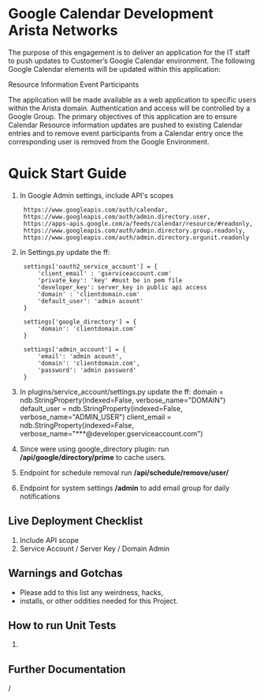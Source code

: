 Google Calendar Development Arista Networks
===========================================

The purpose of this engagement is to deliver an application for the IT staff to push updates to Customer’s Google Calendar environment. The following Google Calendar elements will be updated within this application:

Resource Information
Event Participants

The application will be made available as a web application to specific users within the Arista domain. Authentication and access will be controlled by a Google Group. The primary objectives of this application are to ensure Calendar Resource information updates are pushed to existing Calendar entries and to remove event participants from a Calendar entry once the corresponding user is removed from the Google Environment.

Quick Start Guide
=================

1. In Google Admin settings, include API's scopes

        https://www.googleapis.com/auth/calendar,
        https://www.googleapis.com/auth/admin.directory.user,
        https://apps-apis.google.com/a/feeds/calendar/resource/#readonly,
        https://www.googleapis.com/auth/admin.directory.group.readonly,
        https://www.googleapis.com/auth/admin.directory.orgunit.readonly


2. In Settings.py update the ff:

        settings['oauth2_service_account'] = {
            'client_email' : 'gserviceaccount.com'
            'private_key': 'key' #must be in pem file
            'developer_key': server_key in public api access
            'domain' : 'clientdomain.com'
            'default_user': 'admin acount'
        }

        settings['google_directory'] = {
            'domain': 'clientdomain.com'
        }

        settings['admin_account'] = {
            'email': 'admin acount',
            'domain': 'clientdomain.com',
            'password': 'admin password'
        }

3. In plugins/service_account/settings.py update the ff:
        domain = ndb.StringProperty(indexed=False, verbose_name="DOMAIN")
        default_user = ndb.StringProperty(indexed=False, verbose_name="ADMIN_USER")
        client_email = ndb.StringProperty(indexed=False, verbose_name="***@developer.gserviceaccount.com")

4. Since were using google_directory plugin: run **/api/google/directory/prime** to cache users.

5. Endpoint for schedule removal run **/api/schedule/remove/user/<email>**

6. Endpoint for system settings **/admin** to add email group for daily notifications


Live Deployment Checklist
-------------------------

 1. Include API scope
 2. Service Account / Server Key / Domain Admin


Warnings and Gotchas
---------------------------
 * Please add to this list any weirdness, hacks,
 * installs, or other oddities needed for this Project.


How to run Unit Tests
-----------------------
1.


Further Documentation
----------------------
/
